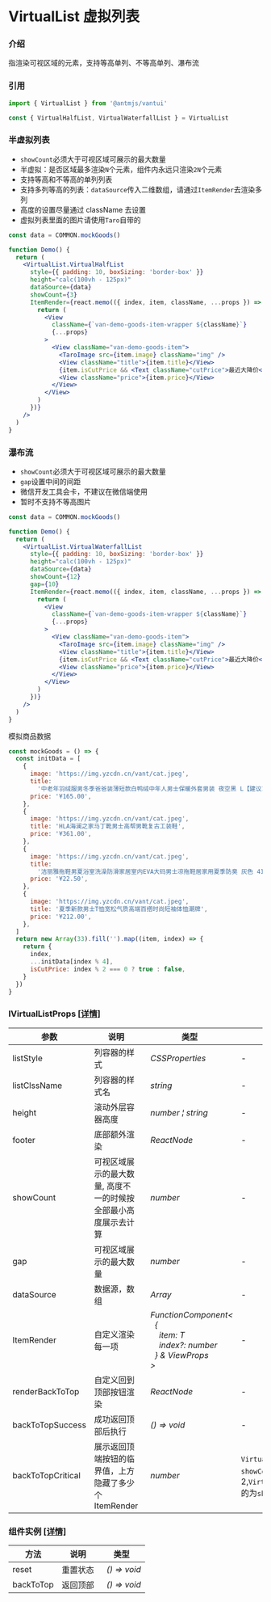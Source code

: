 # VirtualList 虚拟列表

### 介绍

指渲染可视区域的元素，支持等高单列、不等高单列、瀑布流

### 引用

```js
import { VirtualList } from '@antmjs/vantui'

const { VirtualHalfList, VirtualWaterfallList } = VirtualList
```

### 半虚拟列表

- `showCount`必须大于可视区域可展示的最大数量
- 半虚拟：是否区域最多渲染`N`个元素，组件内永远只渲染`2N`个元素
- 支持等高和不等高的单列列表
- 支持多列等高的列表：`dataSource`传入二维数组，请通过`ItemRender`去渲染多列
- 高度的设置尽量通过 className 去设置
- 虚拟列表里面的图片请使用`Taro`自带的

```jsx
const data = COMMON.mockGoods()

function Demo() {
  return (
    <VirtualList.VirtualHalfList
      style={{ padding: 10, boxSizing: 'border-box' }}
      height="calc(100vh - 125px)"
      dataSource={data}
      showCount={3}
      ItemRender={react.memo(({ index, item, className, ...props }) => {
        return (
          <View
            className={`van-demo-goods-item-wrapper ${className}`}
            {...props}
          >
            <View className="van-demo-goods-item">
              <TaroImage src={item.image} className="img" />
              <View className="title">{item.title}</View>
              {item.isCutPrice && <Text className="cutPrice">最近大降价</Text>}
              <View className="price">{item.price}</View>
            </View>
          </View>
        )
      })}
    />
  )
}
```

### 瀑布流

- `showCount`必须大于可视区域可展示的最大数量
- `gap`设置中间的间距
- 微信开发工具会卡，不建议在微信端使用
- 暂时不支持不等高图片

```jsx
const data = COMMON.mockGoods()

function Demo() {
  return (
    <VirtualList.VirtualWaterfallList
      style={{ padding: 10, boxSizing: 'border-box' }}
      height="calc(100vh - 125px)"
      dataSource={data}
      showCount={12}
      gap={10}
      ItemRender={react.memo(({ index, item, className, ...props }) => {
        return (
          <View
            className={`van-demo-goods-item-wrapper ${className}`}
            {...props}
          >
            <View className="van-demo-goods-item">
              <TaroImage src={item.image} className="img" />
              <View className="title">{item.title}</View>
              {item.isCutPrice && <Text className="cutPrice">最近大降价</Text>}
              <View className="price">{item.price}</View>
            </View>
          </View>
        )
      })}
    />
  )
}
```

模拟商品数据

```js common
const mockGoods = () => {
  const initData = [
    {
      image: 'https://img.yzcdn.cn/vant/cat.jpeg',
      title:
        '中老年羽绒服男冬季爸爸装薄短款白鸭绒中年人男士保暖外套男装 夜空黑 L【建议115斤以内】',
      price: '¥165.00',
    },
    {
      image: 'https://img.yzcdn.cn/vant/cat.jpeg',
      title: 'HLA海澜之家马丁靴男士高帮男靴复古工装鞋',
      price: '¥361.00',
    },
    {
      image: 'https://img.yzcdn.cn/vant/cat.jpeg',
      title:
        '洁丽雅拖鞋男夏浴室洗澡防滑家居室内EVA大码男士凉拖鞋居家用夏季防臭 灰色 41-42【标准码】',
      price: '¥22.50',
    },
    {
      image: 'https://img.yzcdn.cn/vant/cat.jpeg',
      title: '夏季新款男士T恤宽松气质高端百搭时尚短袖体恤潮牌',
      price: '¥212.00',
    },
  ]
  return new Array(33).fill('').map((item, index) => {
    return {
      index,
      ...initData[index % 4],
      isCutPrice: index % 2 === 0 ? true : false,
    }
  })
}
```

### IVirtualListProps<T> [[详情]](https://github.com/AntmJS/vantui/tree/main/packages/vantui/types/virtual-list.d.ts)

| 参数              | 说明                                                           | 类型                                                                                                                                                                                                                                                       | 默认值                                                                     | 必填    |
| ----------------- | -------------------------------------------------------------- | ---------------------------------------------------------------------------------------------------------------------------------------------------------------------------------------------------------------------------------------------------------- | -------------------------------------------------------------------------- | ------- |
| listStyle         | 列容器的样式                                                   | _&nbsp;&nbsp;CSSProperties<br/>_                                                                                                                                                                                                                           | -                                                                          | `false` |
| listClssName      | 列容器的样式名                                                 | _&nbsp;&nbsp;string<br/>_                                                                                                                                                                                                                                  | -                                                                          | `false` |
| height            | 滚动外层容器高度                                               | _&nbsp;&nbsp;number&nbsp;&brvbar;&nbsp;string<br/>_                                                                                                                                                                                                        | -                                                                          | `true`  |
| footer            | 底部额外渲染                                                   | _&nbsp;&nbsp;ReactNode<br/>_                                                                                                                                                                                                                               | -                                                                          | `false` |
| showCount         | 可视区域展示的最大数量, 高度不一的时候按全部最小高度展示去计算 | _&nbsp;&nbsp;number<br/>_                                                                                                                                                                                                                                  | -                                                                          | `true`  |
| gap               | 可视区域展示的最大数量                                         | _&nbsp;&nbsp;number<br/>_                                                                                                                                                                                                                                  | -                                                                          | `false` |
| dataSource        | 数据源，数组                                                   | _&nbsp;&nbsp;Array<T><br/>_                                                                                                                                                                                                                                | -                                                                          | `true`  |
| ItemRender        | 自定义渲染每一项                                               | _&nbsp;&nbsp;FunctionComponent<<br/>&nbsp;&nbsp;&nbsp;&nbsp;{<br/>&nbsp;&nbsp;&nbsp;&nbsp;&nbsp;&nbsp;item:&nbsp;T<br/>&nbsp;&nbsp;&nbsp;&nbsp;&nbsp;&nbsp;index?:&nbsp;number<br/>&nbsp;&nbsp;&nbsp;&nbsp;}&nbsp;&&nbsp;ViewProps<br/>&nbsp;&nbsp;><br/>_ | -                                                                          | `true`  |
| renderBackToTop   | 自定义回到顶部按钮渲染                                         | _&nbsp;&nbsp;ReactNode<br/>_                                                                                                                                                                                                                               | -                                                                          | `false` |
| backToTopSuccess  | 成功返回顶部后执行                                             | _&nbsp;&nbsp;()&nbsp;=>&nbsp;void<br/>_                                                                                                                                                                                                                    | -                                                                          | `false` |
| backToTopCritical | 展示返回顶端按钮的临界值，上方隐藏了多少个 ItemRender          | _&nbsp;&nbsp;number<br/>_                                                                                                                                                                                                                                  | `VirtualHalfList`的为`showCount`乘 2,`VirtualWaterfallList`的为`showCount` | `false` |

### 组件实例 [[详情]](https://github.com/AntmJS/vantui/tree/main/packages/vantui/types/virtual-list.d.ts)

| 方法      | 说明     | 类型                                    |
| --------- | -------- | --------------------------------------- |
| reset     | 重置状态 | _&nbsp;&nbsp;()&nbsp;=>&nbsp;void<br/>_ |
| backToTop | 返回顶部 | _&nbsp;&nbsp;()&nbsp;=>&nbsp;void<br/>_ |
